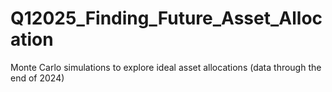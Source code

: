 # Q12025_Finding_Future_Asset_Allocation
Monte Carlo simulations to explore ideal asset allocations (data through the end of 2024)
